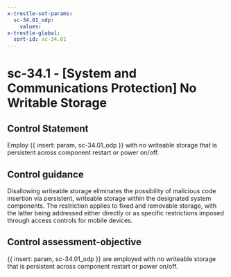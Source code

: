 ```yaml
---
x-trestle-set-params:
  sc-34.01_odp:
    values:
x-trestle-global:
  sort-id: sc-34.01
---
```


# sc-34.1 - \[System and Communications Protection\] No Writable Storage

## Control Statement

Employ {{ insert: param, sc-34.01_odp }} with no writeable storage that is persistent across component restart or power on/off.

## Control guidance

Disallowing writeable storage eliminates the possibility of malicious code insertion via persistent, writeable storage within the designated system components. The restriction applies to fixed and removable storage, with the latter being addressed either directly or as specific restrictions imposed through access controls for mobile devices.

## Control assessment-objective

{{ insert: param, sc-34.01_odp }} are employed with no writeable storage that is persistent across component restart or power on/off.
